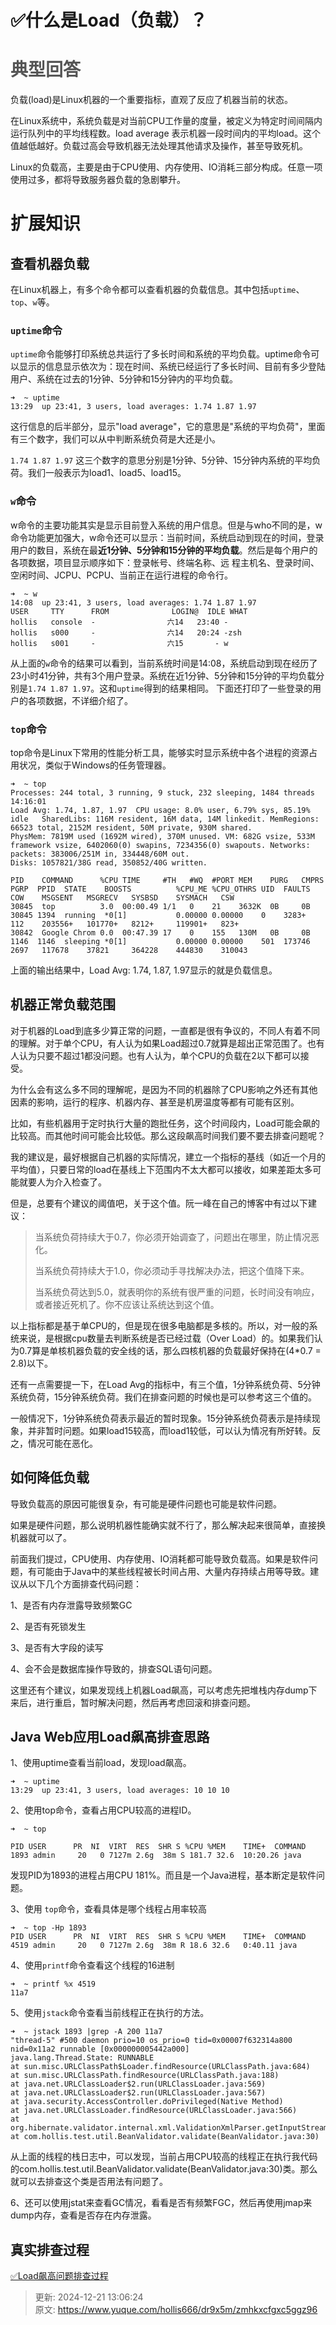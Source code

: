# ✅什么是Load（负载）？

# <font style="color:rgb(85, 85, 85);">典型回答</font>
负载(load)是Linux机器的一个重要指标，直观了反应了机器当前的状态。



在Linux系统中，系统负载是对当前CPU工作量的度量，被定义为特定时间间隔内运行队列中的平均线程数。load average 表示机器一段时间内的平均load。这个值越低越好。负载过高会导致机器无法处理其他请求及操作，甚至导致死机。



Linux的负载高，主要是由于CPU使用、内存使用、IO消耗三部分构成。任意一项使用过多，都将导致服务器负载的急剧攀升。



# 扩展知识


## 查看机器负载


在Linux机器上，有多个命令都可以查看机器的负载信息。其中包括`uptime`、`top`、`w`等。



### `uptime`命令


`uptime`命令能够打印系统总共运行了多长时间和系统的平均负载。uptime命令可以显示的信息显示依次为：现在时间、系统已经运行了多长时间、目前有多少登陆用户、系统在过去的1分钟、5分钟和15分钟内的平均负载。



```plain
➜  ~ uptime
13:29  up 23:41, 3 users, load averages: 1.74 1.87 1.97
```



这行信息的后半部分，显示"load average"，它的意思是"系统的平均负荷"，里面有三个数字，我们可以从中判断系统负荷是大还是小。



`1.74 1.87 1.97` 这三个数字的意思分别是1分钟、5分钟、15分钟内系统的平均负荷。我们一般表示为load1、load5、load15。



### `w`命令


w命令的主要功能其实是显示目前登入系统的用户信息。但是与who不同的是，w命令功能更加强大，w命令还可以显示：当前时间，系统启动到现在的时间，登录用户的数目，系统在最**近1分钟、5分钟和15分钟的平均负载**。然后是每个用户的各项数据，项目显示顺序如下：登录帐号、终端名称、远 程主机名、登录时间、空闲时间、JCPU、PCPU、当前正在运行进程的命令行。



```plain
➜  ~ w
14:08  up 23:41, 3 users, load averages: 1.74 1.87 1.97
USER     TTY      FROM              LOGIN@  IDLE WHAT
hollis   console  -                六14   23:40 -
hollis   s000     -                六14   20:24 -zsh
hollis   s001     -                六15       - w
```



从上面的`w`命令的结果可以看到，当前系统时间是14:08，系统启动到现在经历了23小时41分钟，共有3个用户登录。系统在近1分钟、5分钟和15分钟的平均负载分别是`1.74 1.87 1.97`。这和`uptime`得到的结果相同。 下面还打印了一些登录的用户的各项数据，不详细介绍了。



### `top`命令


top命令是Linux下常用的性能分析工具，能够实时显示系统中各个进程的资源占用状况，类似于Windows的任务管理器。



```plain
➜  ~ top
Processes: 244 total, 3 running, 9 stuck, 232 sleeping, 1484 threads                                                                                                                               14:16:01
Load Avg: 1.74, 1.87, 1.97  CPU usage: 8.0% user, 6.79% sys, 85.19% idle   SharedLibs: 116M resident, 16M data, 14M linkedit. MemRegions: 66523 total, 2152M resident, 50M private, 930M shared.
PhysMem: 7819M used (1692M wired), 370M unused. VM: 682G vsize, 533M framework vsize, 6402060(0) swapins, 7234356(0) swapouts. Networks: packets: 383006/251M in, 334448/60M out.
Disks: 1057821/38G read, 350852/40G written.

PID    COMMAND      %CPU TIME     #TH   #WQ  #PORT MEM    PURG   CMPRS  PGRP  PPID  STATE    BOOSTS          %CPU_ME %CPU_OTHRS UID  FAULTS    COW    MSGSENT   MSGRECV   SYSBSD    SYSMACH   CSW
30845  top          3.0  00:00.49 1/1   0    21    3632K  0B     0B     30845 1394  running  *0[1]           0.00000 0.00000    0    3283+     112    203556+   101770+   8212+     119901+   823+
30842  Google Chrom 0.0  00:47.39 17    0    155   130M   0B     0B     1146  1146  sleeping *0[1]           0.00000 0.00000    501  173746    2697   117678    37821     364228    444830    310043
```



上面的输出结果中，Load Avg: 1.74, 1.87, 1.97显示的就是负载信息。



## 机器正常负载范围


对于机器的Load到底多少算正常的问题，一直都是很有争议的，不同人有着不同的理解。对于单个CPU，有人认为如果Load超过0.7就算是超出正常范围了。也有人认为只要不超过1都没问题。也有人认为，单个CPU的负载在2以下都可以接受。



为什么会有这么多不同的理解呢，是因为不同的机器除了CPU影响之外还有其他因素的影响，运行的程序、机器内存、甚至是机房温度等都有可能有区别。



比如，有些机器用于定时执行大量的跑批任务，这个时间段内，Load可能会飙的比较高。而其他时间可能会比较低。那么这段飙高时间我们要不要去排查问题呢？



我的建议是，最好根据自己机器的实际情况，建立一个指标的基线（如近一个月的平均值），只要日常的load在基线上下范围内不太大都可以接收，如果差距太多可能就要人为介入检查了。



但是，总要有个建议的阈值吧，关于这个值。阮一峰在自己的博客中有过以下建议：



> 当系统负荷持续大于0.7，你必须开始调查了，问题出在哪里，防止情况恶化。
>
>  
>
> 当系统负荷持续大于1.0，你必须动手寻找解决办法，把这个值降下来。
>
>  
>
> 当系统负荷达到5.0，就表明你的系统有很严重的问题，长时间没有响应，或者接近死机了。你不应该让系统达到这个值。
>



以上指标都是基于单CPU的，但是现在很多电脑都是多核的。所以，对一般的系统来说，是根据cpu数量去判断系统是否已经过载（Over Load）的。如果我们认为0.7算是单核机器负载的安全线的话，那么四核机器的负载最好保持在(4*0.7 = 2.8)以下。



还有一点需要提一下，在Load Avg的指标中，有三个值，1分钟系统负荷、5分钟系统负荷，15分钟系统负荷。我们在排查问题的时候也是可以参考这三个值的。



一般情况下，1分钟系统负荷表示最近的暂时现象。15分钟系统负荷表示是持续现象，并非暂时问题。如果load15较高，而load1较低，可以认为情况有所好转。反之，情况可能在恶化。



## 如何降低负载


导致负载高的原因可能很复杂，有可能是硬件问题也可能是软件问题。



如果是硬件问题，那么说明机器性能确实就不行了，那么解决起来很简单，直接换机器就可以了。



前面我们提过，CPU使用、内存使用、IO消耗都可能导致负载高。如果是软件问题，有可能由于Java中的某些线程被长时间占用、大量内存持续占用等导致。建议从以下几个方面排查代码问题：



1、是否有内存泄露导致频繁GC 

2、是否有死锁发生 

3、是否有大字段的读写 

4、会不会是数据库操作导致的，排查SQL语句问题。



这里还有个建议，如果发现线上机器Load飙高，可以考虑先把堆栈内存dump下来后，进行重启，暂时解决问题，然后再考虑回滚和排查问题。



## Java Web应用Load飙高排查思路


1、使用uptime查看当前load，发现load飙高。



```plain
➜  ~ uptime
13:29  up 23:41, 3 users, load averages: 10 10 10
```



2、使用top命令，查看占用CPU较高的进程ID。



```plain
➜  ~ top

PID USER      PR  NI  VIRT  RES  SHR S %CPU %MEM    TIME+  COMMAND
1893 admin     20   0 7127m 2.6g  38m S 181.7 32.6  10:20.26 java
```



发现PID为1893的进程占用CPU 181%。而且是一个Java进程，基本断定是软件问题。



3、使用 `top`命令，查看具体是哪个线程占用率较高



```plain
➜  ~ top -Hp 1893
PID USER      PR  NI  VIRT  RES  SHR S %CPU %MEM    TIME+  COMMAND
4519 admin     20   0 7127m 2.6g  38m R 18.6 32.6   0:40.11 java
```



4、使用`printf`命令查看这个线程的16进制



```plain
➜  ~ printf %x 4519
11a7
```



5、使用`jstack`命令查看当前线程正在执行的方法。



```plain
➜  ~ jstack 1893 |grep -A 200 11a7
"thread-5" #500 daemon prio=10 os_prio=0 tid=0x00007f632314a800 nid=0x11a2 runnable [0x000000005442a000]
java.lang.Thread.State: RUNNABLE
at sun.misc.URLClassPath$Loader.findResource(URLClassPath.java:684)
at sun.misc.URLClassPath.findResource(URLClassPath.java:188)
at java.net.URLClassLoader$2.run(URLClassLoader.java:569)
at java.net.URLClassLoader$2.run(URLClassLoader.java:567)
at java.security.AccessController.doPrivileged(Native Method)
at java.net.URLClassLoader.findResource(URLClassLoader.java:566)
at org.hibernate.validator.internal.xml.ValidationXmlParser.getInputStreamForPath(ValidationXmlParser.java:248)
at com.hollis.test.util.BeanValidator.validate(BeanValidator.java:30)
```



从上面的线程的栈日志中，可以发现，当前占用CPU较高的线程正在执行我代码的com.hollis.test.util.BeanValidator.validate(BeanValidator.java:30)类。那么就可以去排查这个类是否用法有问题了。



6、还可以使用jstat来查看GC情况，看看是否有频繁FGC，然后再使用jmap来dump内存，查看是否存在内存泄露。



## 真实排查过程


[✅Load飙高问题排查过程](https://www.yuque.com/hollis666/dr9x5m/uq7bul)



> 更新: 2024-12-21 13:06:24  
> 原文: <https://www.yuque.com/hollis666/dr9x5m/zmhkxcfgxc5ggz96>